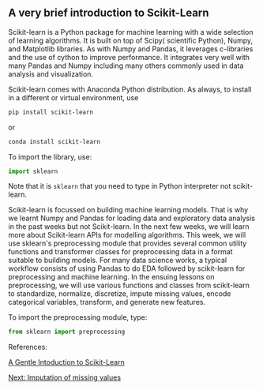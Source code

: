 ## A very brief introduction to Scikit-Learn 

Scikit-learn is a Python package for machine learning with a wide selection of learning algorithms. It is built on top of Scipy( scientific Python), Numpy, and Matplotlib libraries. As with Numpy and Pandas, it leverages c-libraries and the use of cython to improve performance. It integrates very well with many Pandas and Numpy including many others commonly used in data analysis and visualization. 


Scikit-learn comes with Anaconda Python distribution. As always, to install in a different or virtual environment, use 
```bash 
pip install scikit-learn
``` 
or 

```bash 
conda install scikit-learn
```

To import the library, use:

```python
import sklearn
```
Note that it is `sklearn` that you need to type in Python interpreter not scikit-learn.

Scikit-learn is focussed on building machine learning models. That is why we learnt Numpy and Pandas for loading data and exploratory data analysis in the past weeks but not Scikit-learn. In the next few weeks, we will learn more about Scikit-learn APIs for modelling algorithms. This week, we will use sklearn's preprocessing module that provides several common utility functions and transformer classes for preprocessing data in a format suitable to building models. For many data science works, a typical workflow consists of using Pandas to do EDA followed by scikit-learn for preprocessing and machine learning. In the ensuing lessons on preprocessing, we will use various functions and classes from scikit-learn to standardize, normalize, discretize, impute missing values, encode categorical variables, transform, and generate new features. 


To import the preprocessing module, type:

```python
from sklearn import preprocessing
```


References:


[A Gentle Intoduction to Scikit-Learn](https://machinelearningmastery.com/a-gentle-introduction-to-scikit-learn-a-python-machine-learning-library/)

[Next: Imputation of missing values](https://github.com/abanskota/t81_577_data_science/blob/master/weekly_materials/week8/docs/missing-value.md)